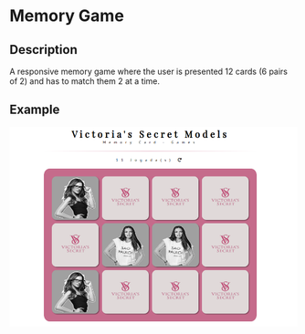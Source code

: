 # Memory Game

## Description
A responsive memory game where the user is presented 12 cards (6 pairs of 2) and has to match them 2 at a time.

## Example
![Example](https://raw.githubusercontent.com/Dadarkp3/memory-card-game/master/assets/example.png)
